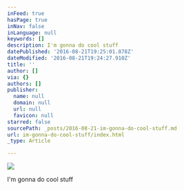 ```yaml
---
inFeed: true
hasPage: true
inNav: false
inLanguage: null
keywords: []
description: I'm gonna do cool stuff
datePublished: '2016-08-21T19:25:01.878Z'
dateModified: '2016-08-21T19:24:27.910Z'
title: ''
author: []
via: {}
authors: []
publisher:
  name: null
  domain: null
  url: null
  favicon: null
starred: false
sourcePath: _posts/2016-08-21-im-gonna-do-cool-stuff.md
url: im-gonna-do-cool-stuff/index.html
_type: Article

---
```

![](https://the-grid-user-content.s3-us-west-2.amazonaws.com/f98351f7-cfe0-4e47-a7e0-fd40a716f216.jpg)

I'm gonna do cool stuff
